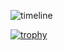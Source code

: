 ![timeline](https://github.com/hollyyfc/hollyyfc/assets/72481103/46669f18-2346-42e6-81b0-15cd02e583ea)

[![trophy](https://github-profile-trophy.vercel.app/?username=hollyyfc&&theme=onedark&title=-Issues,-Repositories,-Followers,-PullRequest,-Reviews)](https://github.com/ryo-ma/github-profile-trophy)

